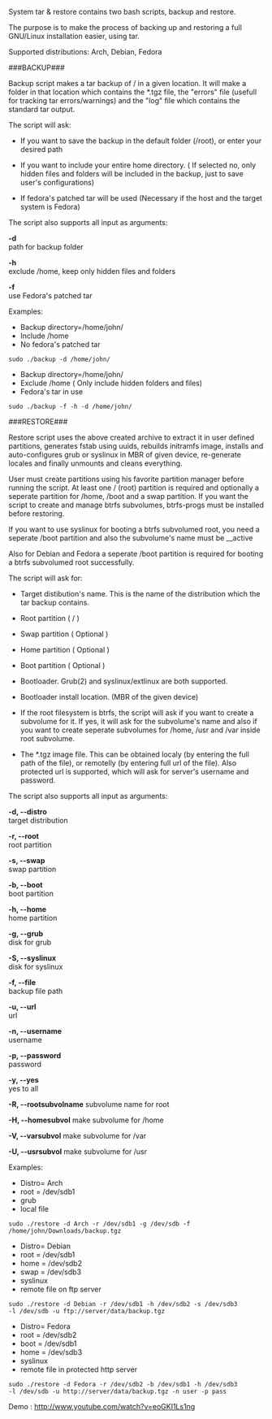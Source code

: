 System tar & restore contains two bash scripts, backup and restore.

The purpose is to make the process of backing up and restoring a full GNU/Linux installation easier, 
using tar.

Supported distributions: Arch, Debian, Fedora

###BACKUP###

Backup script makes a tar backup of / in a given location. It will make a folder in that location which 
contains the *.tgz file, the "errors" file (usefull for tracking tar errors/warnings) and the "log" file which contains the standard tar output.

The script will ask:

- If you want to save the backup in the default folder (/root), or enter your desired path

- If you want to include your entire home directory. ( If selected no, only hidden files and folders 
   will be included in the backup, just to save user's configurations)

- If fedora's patched tar will be used  (Necessary if the host and the target system is Fedora)


The script also supports all input as arguments:

**-d**  
path for backup folder

**-h**  
exclude /home, keep only hidden files and folders

**-f**   
use Fedora's patched tar

Examples:

- Backup directory=/home/john/
- Include /home
- No fedora's patched tar

<code>sudo ./backup -d /home/john/</code>

- Backup directory=/home/john/
- Exclude /home ( Only include hidden folders and files)
- Fedora's tar in use

<code>sudo ./backup -f -h -d /home/john/</code>


###RESTORE###

Restore script uses the above created archive to extract it in user defined partitions, generates fstab using uuids,
rebuilds initramfs image, installs and auto-configures grub or syslinux in MBR of given device,
re-generate locales and finally unmounts and cleans everything.

User must create partitions using his favorite partition manager before running the script.
At least one / (root) partition is required and optionally a seperate partition for /home, /boot and a swap partition.
If you want the script to create and manage btrfs subvolumes, btrfs-progs must be installed before restoring.

If you want to use syslinux for booting a btrfs subvolumed root, you need 
a seperate /boot partition and also the subvolume's name must be __active

Also for Debian and Fedora a seperate /boot partition is required for booting a btrfs subvolumed root successfully.


The script will ask for:

- Target distibution's name. This is the name of the distribution which the tar backup contains.

- Root partition ( / )

- Swap partition ( Optional )

- Home partition ( Optional )

- Boot partition   ( Optional )

- Bootloader. Grub(2) and syslinux/extlinux are both supported.

- Bootloader install location. (MBR of the given device)

- If the root filesystem is btrfs, the script will ask if you want to create a subvolume for it.
   If yes, it will ask for the subvolume's name and also if you want to create seperate
   subvolumes for /home, /usr and /var inside root subvolume.

- The *.tgz image file. This can be obtained localy (by entering the full path of the file), or remotelly (by entering full url of the file).
   Also protected url is supported, which will ask for server's username and password.


The script also supports all input as arguments:

**-d, --distro**   
target distribution

**-r, --root**    
root partition

**-s, --swap**     
swap partition

**-b, --boot**     
boot partition

**-h, --home**     
home partition

**-g, --grub**    
disk for grub

**-S, --syslinux**      
disk for syslinux

**-f, --file**      
backup file path

**-u, --url**     
url

**-n, --username**     
username

**-p, --password**     
password

**-y, --yes**     
yes to all

**-R, --rootsubvolname**
subvolume name for root

**-H, --homesubvol**
make subvolume for /home

**-V, --varsubvol**
make subvolume for /var

**-U, --usrsubvol**
make subvolume for /usr

Examples:

- Distro= Arch
- root = /dev/sdb1
- grub  
- local file

<code>sudo ./restore -d Arch -r /dev/sdb1 -g /dev/sdb -f /home/john/Downloads/backup.tgz</code>

- Distro= Debian
- root = /dev/sdb1
- home = /dev/sdb2
- swap = /dev/sdb3
- syslinux 
- remote file on ftp server

<code>sudo ./restore -d Debian -r /dev/sdb1 -h /dev/sdb2 -s /dev/sdb3 -l /dev/sdb -u ftp://server/data/backup.tgz</code>

- Distro= Fedora
- root = /dev/sdb2
- boot = /dev/sdb1
- home = /dev/sdb3
- syslinux 
- remote file in protected http server

<code>sudo ./restore -d Fedora -r /dev/sdb2 -b /dev/sdb1 -h /dev/sdb3 -l /dev/sdb -u http://server/data/backup.tgz -n user -p pass</code>


Demo : http://www.youtube.com/watch?v=eoGKI1Ls1ng